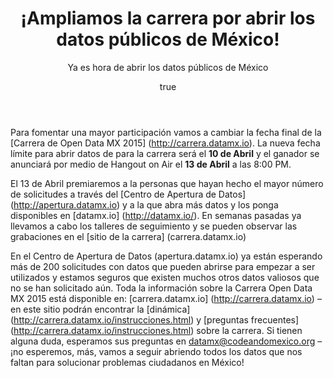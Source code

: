 ﻿---
layout: post

title: ¡Ampliamos la carrera por abrir los datos públicos de México!
subtitle: "Ya es hora de abrir los datos públicos de México
"
cover_image: carreradatos.png


author:
  name: Equipo Datamx
  twitter: datamx_io

---

Para fomentar una mayor participación vamos a cambiar la fecha final de la [Carrera de Open Data MX 2015] (http://carrera.datamx.io). La nueva fecha límite para abrir datos de para la carrera será el **10 de Abril** y el ganador se anunciará por medio de Hangout on Air el **13 de Abril** a las 8:00 PM. 

El 13 de Abril premiaremos a la personas que hayan hecho el mayor número de solicitudes a través del [Centro de Apertura de Datos] (http://apertura.datamx.io) y a la que abra más datos y los ponga disponibles en [datamx.io] (http://datamx.io/). En semanas pasadas ya llevamos a cabo los talleres de seguimiento y se pueden observar las grabaciones en el [sitio de la carrera] (carrera.datamx.io)

En el Centro de Apertura de Datos (apertura.datamx.io) ya están esperando más de 200 solicitudes con datos que pueden abrirse para empezar a ser utilizados y estamos seguros que existen muchos otros datos valiosos que no se han solicitado aún. Toda la información sobre la Carrera Open Data MX 2015 está disponible en: [carrera.datamx.io] (http://carrera.datamx.io) – en este sitio podrán encontrar la [dinámica] (http://carrera.datamx.io/instrucciones.html) y [preguntas frecuentes] (http://carrera.datamx.io/instrucciones.html) sobre la carrera. Si tienen alguna duda, esperamos sus preguntas en datamx@codeandomexico.org –¡no esperemos, más, vamos a seguir abriendo todos los datos que nos faltan para solucionar problemas ciudadanos en México!
